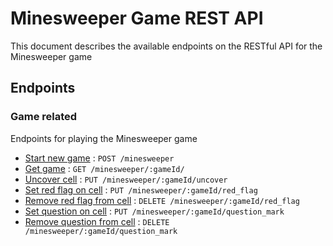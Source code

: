 # Minesweeper Game REST API

This document describes the available endpoints on the RESTful API for the Minesweeper game

## Endpoints


### Game related

Endpoints for playing the Minesweeper game

* [Start new game](docs/new_game.md) : `POST /minesweeper`
* [Get game](docs/get_game.md) : `GET /minesweeper/:gameId/`
* [Uncover cell](docs/uncover.md) : `PUT /minesweeper/:gameId/uncover`
* [Set red flag on cell](docs/red_flag.md) : `PUT /minesweeper/:gameId/red_flag`
* [Remove red flag from cell](docs/red_flag.md) : `DELETE /minesweeper/:gameId/red_flag`
* [Set question on cell](docs/question_mark.md) : `PUT /minesweeper/:gameId/question_mark`
* [Remove question from cell](docs/question_mark.md) : `DELETE /minesweeper/:gameId/question_mark`


